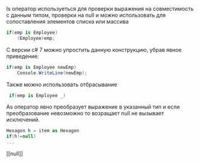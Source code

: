 Is оператор используеться для проверки выражения на совместимость с данным типом, проверки на null и можно использовать для сопоставления элементов списка или массива
```C#
if(emp is Employee) 
	(Employee)emp;
```
С версии с# 7 можно упростить данную конструкцию, убрав явное приведение:
```C#
if(emp is Employee newEmp)
	Console.WriteLine(newEmp);
```
Также можно использовать отбрасывание
```C#
 if(emp is Employee _)
```

As  оператор явно преобразует выражение в указанный тип и если преобразование невозможно то возращает null не вызывает исключений.
```C#
Hexagon h = item as Hexagon
if(h!=null)
...
```
[[null]]